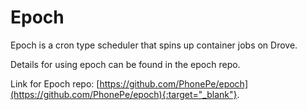 # Epoch

Epoch is a cron type scheduler that spins up container jobs on Drove.

Details for using epoch can be found in the epoch repo.

Link for Epoch repo: [https://github.com/PhonePe/epoch](https://github.com/PhonePe/epoch){:target="_blank"}.